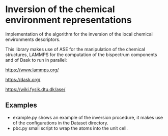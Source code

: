 # Inversion of the chemical environment representations
Implementation of the algorithm for the inversion of the local chemical environments descriptors.

This library makes use of ASE for the manipulation of the chemical structures, LAMMPS for the computation of the bispectrum components and of Dask to run in parallel:

https://www.lammps.org/

https://dask.org/

https://wiki.fysik.dtu.dk/ase/

## Examples

- example.py shows an example of the inversion procedure, it makes use of the configurations in the Dataset directory.
- pbc.py small script to wrap the atoms into the unit cell.
